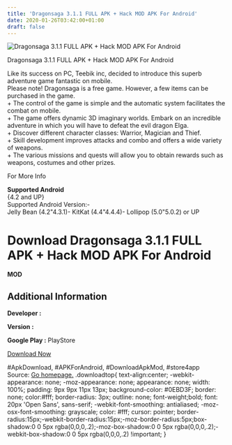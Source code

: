 ```yaml
---
title: 'Dragonsaga 3.1.1 FULL APK + Hack MOD APK For Android'
date: 2020-01-26T03:42:00+01:00
draft: false
---
```


![Dragonsaga 3.1.1 FULL APK + Hack MOD APK For Android](https://i1.wp.com/apkhome.net/wp-content/uploads/2017/06/Dragonsaga-3.1.1.png "Dragonsaga 3.1.1 FULL APK + Hack MOD APK For Android")

  

Dragonsaga 3.1.1 FULL APK + Hack MOD APK For Android

Like its success on PC, Teebik inc, decided to introduce this superb adventure game fantastic on mobile.  
Please note! Dragonsaga is a free game. However, a few items can be purchased in the game.  
\+ The control of the game is simple and the automatic system facilitates the combat on mobile.  
\+ The game offers dynamic 3D imaginary worlds. Embark on an incredible adventure in which you will have to defeat the evil dragon Elga.  
\+ Discover different character classes: Warrior, Magician and Thief.  
\+ Skill development improves attacks and combo and offers a wide variety of weapons.  
\+ The various missions and quests will allow you to obtain rewards such as weapons, costumes and other prizes.

For More Info

**Supported Android**  
{4.2 and UP}  
Supported Android Version:-  
Jelly Bean (4.2"4.3.1)- KitKat (4.4"4.4.4)- Lollipop (5.0"5.0.2) or UP

Download Dragonsaga 3.1.1 FULL APK + Hack MOD APK For Android
=============================================================

**MOD**

Additional Information
----------------------

**Developer :**

**Version :**

**Google Play :** PlayStore

  

[Download Now](https://store4app.co/post/dragonsaga-3-1-1-full-apk-hack-mod-apk-for-android_1573671654)

  
#ApkDownload, #APKForAndroid, #DownloadApkMod, #store4app  
Source: [Go homepage.](https://store4app.co/post/dragonsaga-3-1-1-full-apk-hack-mod-apk-for-android_1573671654) .downloadtop{ text-align:center; -webkit-appearance: none; -moz-appearance: none; appearance: none; width: 100%; padding: 9px 9px 11px 13px; background-color: #0EBD3F; border: none; color:#fff; border-radius: 3px; outline: none; font-weight;bold; font: 20px 'Open Sans', sans-serif; -webkit-font-smoothing: antialiased; -moz-osx-font-smoothing: grayscale; color: #fff; cursor: pointer; border-radius:15px;-webkit-border-radius:15px;-moz-border-radius:5px;box-shadow:0 0 5px rgba(0,0,0,.2);-moz-box-shadow:0 0 5px rgba(0,0,0,.2);-webkit-box-shadow:0 0 5px rgba(0,0,0,.2) !important; }